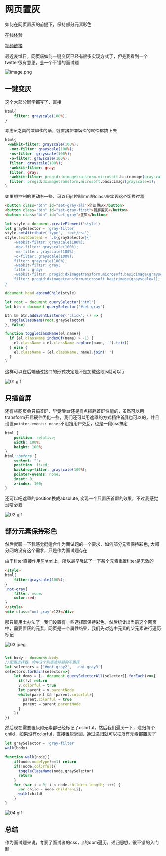 # 网页置灰
如何在网页置灰的前提下，保持部分元素彩色

[在线体验](https://shengxinjing.cn/gray.html)

[视频链接]()

最近哀悼日，网页端如何一键变灰已经有很多实现方式了，但是我看到一个twitter很有意思，是一个不错的面试题

![image.png](https://p9-juejin.byteimg.com/tos-cn-i-k3u1fbpfcp/4f3254a889e24b52a0b7ab55065ccdd3~tplv-k3u1fbpfcp-watermark.image?)

## 一键变灰

这个大部分同学都写了，直接
```css
html{
    filter: grayscale(100%);
}
```
考虑ie之类的兼容性的话，就直接把兼容性的属性都搞上去
```css
html{
 -webkit-filter: grayscale(100%);
  -moz-filter: grayscale(100%);
  -ms-filter: grayscale(100%);
  -o-filter: grayscale(100%);
  filter: grayscale(100%);
  -webkit-filter: gray;
  filter: gray;
  -webkit-filter: progid:dximagetransform.microsoft.basicimage(grayscale=1);
  filter: progid:dximagetransform.microsoft.basicimage(grayscale=1);
}
```

如果想控制的更动态一些，可以用js控制html的class来实现这个切换过程

```html
<button class="btn" id="set-gray-all">全部置灰</button>
<button class="btn" id="set-gray-first">首屏置灰</button>
<button class="btn" id="set-gray">置灰</button>
```

```javascript
let style = document.createElement('style')
let graySelector = 'gray-filter'
style.setAttribute('type', 'text/css')
style.textContent = `.${graySelector}{
    -webkit-filter: grayscale(100%);
    -moz-filter: grayscale(100%);
    -ms-filter: grayscale(100%);
    -o-filter: grayscale(100%);
    filter: grayscale(100%);
    -webkit-filter: gray;
    filter: gray;
    -webkit-filter: progid:dximagetransform.microsoft.basicimage(grayscale=1);
    filter: progid:dximagetransform.microsoft.basicimage(grayscale=1);
}
`
document.head.appendChild(style)

let root = document.querySelector('html')
let btn = document.querySelector('#set-gray')

btn && btn.addEventListener('click', () => {
  toggleClassName(root,graySelector)
}, false)

function toggleClassName(el,name){
  if (el.className.indexOf(name) > -1) {
    el.className = el.className.replace(name, '').trim()
  } else {
    el.className = [el.className, name].join(' ')
  }
}

```
这样可以在后端通过接口的形式决定是不是加载这段js就可以了  


![01.gif](https://p3-juejin.byteimg.com/tos-cn-i-k3u1fbpfcp/71936e0bca774644a7eb24af5b4cd84d~tplv-k3u1fbpfcp-watermark.image?)

## 只搞首屏
还有些网页会只搞首屏，毕竟filter还是有点损耗首屏性能的，虽然可以用transform开启硬件优化一些，我们还可以用遮罩的方式挡住首屏也可以的，并且设置`pointer-events: none;`不阻挡用户交互，也是一段css搞定

```css
html {
    position: relative;
    width: 100%;
    height: 100%;
}
html::before {
    content: "";
    position: fixed;
    backdrop-filter: grayscale(100%);
    pointer-events: none;
    inset: 0;
    z-index: 100;
}
```
还可以吧遮罩的position换成absolute, 实现一个只置灰首屏的效果，不过我感觉没啥必要


![02.gif](https://p3-juejin.byteimg.com/tos-cn-i-k3u1fbpfcp/4bf01e0235824086a9f9ad68fe57960c~tplv-k3u1fbpfcp-watermark.image?)

## 部分元素保持彩色
然后就聊一下我感觉挺适合作为面试题的一个要求，如何部分元素保持彩色, 大部分网站没有这个需求，只是作为面试题存在

由于filter直接作用在html上，所以最早我试了一下某个元素重置filter是无效的

```html
<style>
html{
    filter:grayscale(100%);
}
.not-gray{
    filter: none;
    color:red;
}
</style>
<div class="not-gray">123</div>
```

那只能用土办法了，我们设置有一些选择器保持彩色，然后统计出当前这个网页中，需要置灰的元素，网页是一个属性结果，我们先对选中元素的父元素进行遍历标记


![03.jpeg](https://p6-juejin.byteimg.com/tos-cn-i-k3u1fbpfcp/d3d7ca36eabe49338588f48f26345bb1~tplv-k3u1fbpfcp-watermark.image?)

```javascript

let body = document.body
//配置选择器，命中这个列表选择器的不置灰
let selectors = ['#not-gray2', '.not-gray3']
selectors.forEach(selector=>{
    let doms = [...document.querySelectorAll(selector)].forEach(v=>{
      if(!v) return 
      v.colorful = true
      let parent = v.parentNode
      while(parent && !parent.colorful){
        parent.colorful = true
        parent = parent.parentNode
      }
    })
})
```

然后现在需要置灰的元素都已经标记了colorful，然后我们遍历一下，递归每个child，如果没有colorful，直接置灰返回，通过递归就可以把所有元素都置灰了

```js
let graySelector = 'gray-filter'
walk(body)

function walk(node){
    if(node.nodeType!==1) return 
    if(!node.colorful){
      toggleClassName(node,graySelector)
      return
    }
    for (var i = 0; i < node.children.length; i++) {  
      var child = node.children[i]; 
      walk(child)
    }  
}
```


![04.gif](https://p6-juejin.byteimg.com/tos-cn-i-k3u1fbpfcp/f7a2de7d0ecc45b88000a98c95422af2~tplv-k3u1fbpfcp-watermark.image?)


## 总结
作为面试题来说，考察了面试者的css，js的dom遍历，递归思想，很不错的入门题




